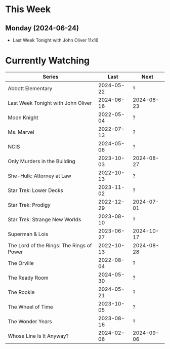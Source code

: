 # This Week

## Monday (2024-06-24)
- Last Week Tonight with John Oliver 11x16

# Currently Watching

| Series | Last | Next |
| --- | --- | --- |
| Abbott Elementary | 2024-05-22 | ? |
| Last Week Tonight with John Oliver | 2024-06-16 | 2024-06-23 |
| Moon Knight | 2022-05-04 | ? |
| Ms. Marvel | 2022-07-13 | ? |
| NCIS | 2024-05-06 | ? |
| Only Murders in the Building | 2023-10-03 | 2024-08-27 |
| She-Hulk: Attorney at Law | 2022-10-13 | ? |
| Star Trek: Lower Decks | 2023-11-02 | ? |
| Star Trek: Prodigy | 2022-12-29 | 2024-07-01 |
| Star Trek: Strange New Worlds | 2023-08-10 | ? |
| Superman & Lois | 2023-06-27 | 2024-10-17 |
| The Lord of the Rings: The Rings of Power | 2022-10-13 | 2024-08-28 |
| The Orville | 2022-08-04 | ? |
| The Ready Room | 2024-05-30 | ? |
| The Rookie | 2024-05-21 | ? |
| The Wheel of Time | 2023-10-05 | ? |
| The Wonder Years | 2023-08-16 | ? |
| Whose Line Is It Anyway? | 2024-02-06 | 2024-09-06 |

